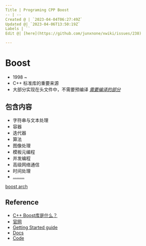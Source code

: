 ```yaml
---
Title | Programing CPP Boost
-- | --
Created @ | `2023-04-04T06:27:49Z`
Updated @| `2023-04-06T13:50:19Z`
Labels | ``
Edit @| [here](https://github.com/junxnone/xwiki/issues/238)

---
```

# Boost
- 1998 ~ 
- C++ 标准库的重要来源
- 大部分实现在头文件中，不需要预编译 [*需要编译的部分*](https://www.boost.org/doc/libs/1_81_0/more/getting_started/windows.html#header-only-libraries)

## 包含内容

- 字符串与文本处理
- 容器
- 迭代器
- 算法
- 图像处理
- 模板元编程
- 并发编程
- 高级网络通信
- 时间处理
- [.........](https://www.boost.org/doc/libs/1_81_0/libs/libraries.htm#Category)

[boost arch](https://junxnone.github.io/xwiki/markmap.html?md=https://junxnone.github.io/xwiki/#/0238_Programing_CPP_Boost.md ':include :type=iframe width=100% height=1200px')



## Reference
- [C++ Boost库是什么？](http://c.biancheng.net/view/7771.html)
- [官网](https://www.boost.org/)
- [Getting Started guide](https://www.boost.org/doc/libs/1_81_0/more/getting_started/)
- [Docs](https://www.boost.org/doc/)
- [Code](https://github.com/boostorg)
